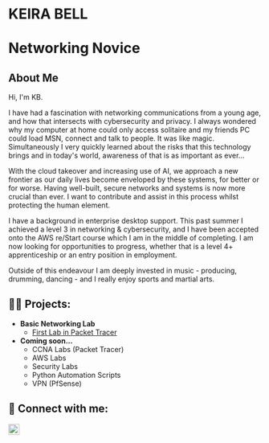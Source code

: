 <h1>KEIRA BELL<br/><br/>
  Networking Novice</h1>

<h2>About Me</h2>

Hi, I'm KB.

I have had a fascination with networking communications from a young age, and how that intersects with cybersecurity and privacy. I always wondered why my computer at home could only access solitaire and my friends PC could load MSN, connect and talk to people. It was like magic. Simultaneously I very quickly learned about the risks that this technology brings and in today's world, awareness of that is as important as ever... 

With the cloud takeover and increasing use of AI, we approach a new frontier as our daily lives become enveloped by these systems, for better or for worse. Having well-built, secure networks and systems is now more crucial than ever. I want to contribute and assist in this process whilst protecting the human element.

I have a background in enterprise desktop support. This past summer I achieved a level 3 in networking & cybersecurity, and I have been accepted onto the AWS re/Start course which I am in the middle of completing. I am now looking for opportunities to progress, whether that is a level 4+ apprenticeship or an entry position in employment.

Outside of this endeavour I am deeply invested in music - producing, drumming, dancing - and I really enjoy sports and martial arts.

<h2>👨‍💻 Projects:</h2>

- <b>Basic Networking Lab</b>
  - [First Lab in Packet Tracer](https://github.com/KBsgitz/firstlabLAN/blob/main/README.md)
- <b>Coming soon...</b>
  - CCNA Labs (Packet Tracer)
  - AWS Labs
  - Security Labs
  - Python Automation Scripts
  - VPN (PfSense)

<h2> 🤳 Connect with me:</h2>

[<img align="left" alt="Keon Bell | LinkedIn" width="22px" src="https://cdn.jsdelivr.net/npm/simple-icons@v3/icons/linkedin.svg" />][linkedin]

[linkedin]: https://www.linkedin.com/in/klblink/
